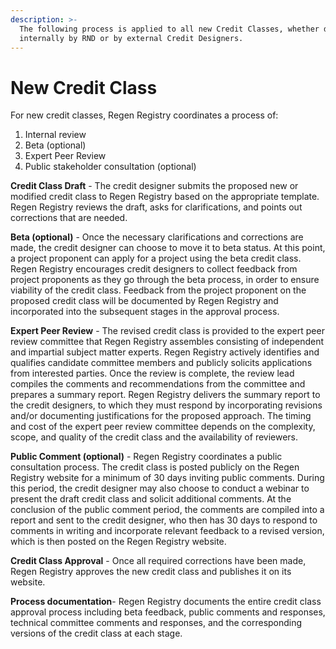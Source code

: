 ```yaml
---
description: >-
  The following process is applied to all new Credit Classes, whether developed
  internally by RND or by external Credit Designers.
---
```


# New Credit Class

For new credit classes, Regen Registry coordinates a process of:

1. Internal review
2. Beta (optional)
3. Expert Peer Review&#x20;
4. Public stakeholder consultation (optional)

**Credit Class Draft** - The credit designer submits the proposed new or modified credit class to Regen Registry based on the appropriate template. Regen Registry reviews the draft, asks for clarifications, and points out corrections that are needed.&#x20;

**Beta (optional)** - Once the necessary clarifications and corrections are made, the credit designer can choose to move it to beta status. At this point, a project proponent can apply for a project using the beta credit class. Regen Registry encourages credit designers to collect feedback from project proponents as they go through the beta process, in order to ensure viability of the credit class. Feedback from the project proponent on the proposed credit class will be documented by Regen Registry and incorporated into the subsequent stages in the approval process.&#x20;

**Expert Peer Review** - The revised credit class is provided to the expert peer review committee that Regen Registry assembles consisting of independent and impartial subject matter experts. Regen Registry actively identifies and qualifies candidate committee members and publicly solicits applications from interested parties. Once the review is complete, the review lead compiles the comments and recommendations from the committee and prepares a summary report. Regen Registry delivers the summary report to the credit designers, to which they must respond by incorporating revisions and/or documenting justifications for the proposed approach. The timing and cost of the expert peer review committee depends on the complexity, scope, and quality of the credit class and the availability of reviewers.&#x20;

**Public Comment (optional)** - Regen Registry coordinates a public consultation process. The credit class is posted publicly on the Regen Registry website for a minimum of 30 days inviting public comments. During this period, the credit designer may also choose to conduct a webinar to present the draft credit class and solicit additional comments. At the conclusion of the public comment period, the comments are compiled into a report and sent to the credit designer, who then has 30 days to respond to comments in writing and incorporate relevant feedback to a revised version, which is then posted on the Regen Registry website.&#x20;

**Credit Class Approval** - Once all required corrections have been made, Regen Registry approves the new credit class and publishes it on its website.&#x20;

**Process documentation**- Regen Registry documents the entire credit class approval process including beta feedback, public comments and responses, technical committee comments and responses, and the corresponding versions of the credit class at each stage.
